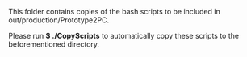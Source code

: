 This folder contains copies of the bash scripts to be included in out/production/Prototype2PC.

Please run **$ ./CopyScripts** to automatically copy these scripts to the beforementioned directory.